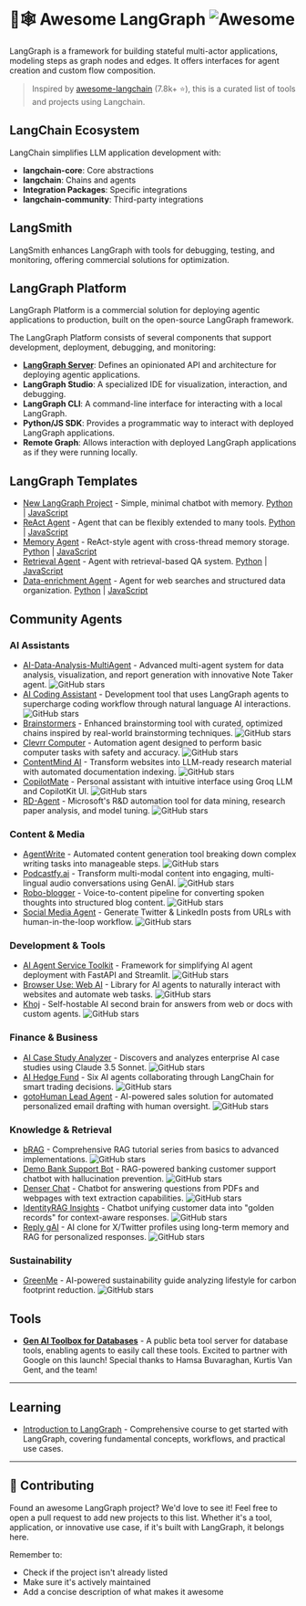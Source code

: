 # 🦜🕸️ Awesome LangGraph ![Awesome](https://awesome.re/badge.svg)

LangGraph is a framework for building stateful multi-actor applications, modeling steps as graph nodes and edges. It offers interfaces for agent creation and custom flow composition.

> Inspired by [awesome-langchain](https://github.com/kyrolabs/awesome-langchain) (7.8k+ ⭐), this is a curated list of tools and projects using Langchain.

## LangChain Ecosystem

LangChain simplifies LLM application development with:

- **langchain-core**: Core abstractions
- **langchain**: Chains and agents
- **Integration Packages**: Specific integrations
- **langchain-community**: Third-party integrations

## LangSmith

LangSmith enhances LangGraph with tools for debugging, testing, and monitoring, offering commercial solutions for optimization.

## LangGraph Platform

LangGraph Platform is a commercial solution for deploying agentic applications to production, built on the open-source LangGraph framework.

The LangGraph Platform consists of several components that support development, deployment, debugging, and monitoring:

- **[LangGraph Server](https://langchain-ai.github.io/langgraph/concepts/langgraph_platform/#overview)**: Defines an opinionated API and architecture for deploying agentic applications.
- **LangGraph Studio**: A specialized IDE for visualization, interaction, and debugging.
- **LangGraph CLI**: A command-line interface for interacting with a local LangGraph.
- **Python/JS SDK**: Provides a programmatic way to interact with deployed LangGraph applications.
- **Remote Graph**: Allows interaction with deployed LangGraph applications as if they were running locally.

## LangGraph Templates

- [New LangGraph Project](https://github.com/langchain-ai/new-langgraph-project) - Simple, minimal chatbot with memory. [Python](https://github.com/langchain-ai/new-langgraph-project) | [JavaScript](https://github.com/langchain-ai/new-langgraphjs-project)
- [ReAct Agent](https://github.com/langchain-ai/react-agent) - Agent that can be flexibly extended to many tools. [Python](https://github.com/langchain-ai/react-agent) | [JavaScript](https://github.com/langchain-ai/react-agent-js)
- [Memory Agent](https://github.com/langchain-ai/memory-agent) - ReAct-style agent with cross-thread memory storage. [Python](https://github.com/langchain-ai/memory-agent) | [JavaScript](https://github.com/langchain-ai/memory-agent-js)
- [Retrieval Agent](https://github.com/langchain-ai/retrieval-agent-template) - Agent with retrieval-based QA system. [Python](https://github.com/langchain-ai/retrieval-agent-template) | [JavaScript](https://github.com/langchain-ai/retrieval-agent-template-js)
- [Data-enrichment Agent](https://github.com/langchain-ai/data-enrichment) - Agent for web searches and structured data organization. [Python](https://github.com/langchain-ai/data-enrichment) | [JavaScript](https://github.com/langchain-ai/data-enrichment-js)

## Community Agents

### AI Assistants
- [AI-Data-Analysis-MultiAgent](https://github.com/starpig1129/AI-Data-Analysis-MultiAgent) - Advanced multi-agent system for data analysis, visualization, and report generation with innovative Note Taker agent. ![GitHub stars](https://img.shields.io/github/stars/starpig1129/AI-Data-Analysis-MultiAgent)
- [AI Coding Assistant](https://github.com/AbhinavTheDev/coding-agent) - Development tool that uses LangGraph agents to supercharge coding workflow through natural language AI interactions. ![GitHub stars](https://img.shields.io/github/stars/AbhinavTheDev/coding-agent)
- [Brainstormers](https://github.com/Azzedde/brainstormers) - Enhanced brainstorming tool with curated, optimized chains inspired by real-world brainstorming techniques. ![GitHub stars](https://img.shields.io/github/stars/Azzedde/brainstormers)
- [Clevrr Computer](https://github.com/Clevrr-AI/Clevrr-Computer) - Automation agent designed to perform basic computer tasks with safety and accuracy. ![GitHub stars](https://img.shields.io/github/stars/Clevrr-AI/Clevrr-Computer)
- [ContentMind AI](https://github.com/lgesuellip/researcher_agent) - Transform websites into LLM-ready research material with automated documentation indexing. ![GitHub stars](https://img.shields.io/github/stars/lgesuellip/researcher_agent)
- [CopilotMate](https://github.com/AkashJana18/copilotmate) - Personal assistant with intuitive interface using Groq LLM and CopilotKit UI. ![GitHub stars](https://img.shields.io/github/stars/AkashJana18/copilotmate)
- [RD-Agent](https://github.com/microsoft/RD-Agent) - Microsoft's R&D automation tool for data mining, research paper analysis, and model tuning. ![GitHub stars](https://img.shields.io/github/stars/microsoft/RD-Agent)

### Content & Media
- [AgentWrite](https://github.com/denser-org/denser-chat) - Automated content generation tool breaking down complex writing tasks into manageable steps. ![GitHub stars](https://img.shields.io/github/stars/denser-org/denser-chat)
- [Podcastfy.ai](https://github.com/souzatharsis/podcastfy) - Transform multi-modal content into engaging, multi-lingual audio conversations using GenAI. ![GitHub stars](https://img.shields.io/github/stars/souzatharsis/podcastfy)
- [Robo-blogger](https://github.com/langchain-ai/robo-blogger) - Voice-to-content pipeline for converting spoken thoughts into structured blog content. ![GitHub stars](https://img.shields.io/github/stars/langchain-ai/robo-blogger)
- [Social Media Agent](https://github.com/langchain-ai/social-media-agent) - Generate Twitter & LinkedIn posts from URLs with human-in-the-loop workflow. ![GitHub stars](https://img.shields.io/github/stars/langchain-ai/social-media-agent)

### Development & Tools
- [AI Agent Service Toolkit](https://github.com/JoshuaC215/agent-service-toolkit) - Framework for simplifying AI agent deployment with FastAPI and Streamlit. ![GitHub stars](https://img.shields.io/github/stars/JoshuaC215/agent-service-toolkit)
- [Browser Use: Web AI](https://github.com/browser-use/browser-use) - Library for AI agents to naturally interact with websites and automate web tasks. ![GitHub stars](https://img.shields.io/github/stars/browser-use/browser-use)
- [Khoj](https://github.com/khoj-ai/khoj) - Self-hostable AI second brain for answers from web or docs with custom agents. ![GitHub stars](https://img.shields.io/github/stars/khoj-ai/khoj)

### Finance & Business
- [AI Case Study Analyzer](https://github.com/muratcankoylan/AI-Investigator) - Discovers and analyzes enterprise AI case studies using Claude 3.5 Sonnet. ![GitHub stars](https://img.shields.io/github/stars/muratcankoylan/AI-Investigator)
- [AI Hedge Fund](https://github.com/virattt/ai-hedge-fund) - Six AI agents collaborating through LangChain for smart trading decisions. ![GitHub stars](https://img.shields.io/github/stars/virattt/ai-hedge-fund)
- [gotoHuman Lead Agent](https://github.com/gotohuman/gotohuman-langgraph-lead-example) - AI-powered sales solution for automated personalized email drafting with human oversight. ![GitHub stars](https://img.shields.io/github/stars/gotohuman/gotohuman-langgraph-lead-example)

### Knowledge & Retrieval
- [bRAG](https://github.com/bRAGAI/bRAG-langchain) - Comprehensive RAG tutorial series from basics to advanced implementations. ![GitHub stars](https://img.shields.io/github/stars/bRAGAI/bRAG-langchain)
- [Demo Bank Support Bot](https://github.com/multinear-demo/demo-bank-support-lc-py) - RAG-powered banking customer support chatbot with hallucination prevention. ![GitHub stars](https://img.shields.io/github/stars/multinear-demo/demo-bank-support-lc-py)
- [Denser Chat](https://github.com/denser-org/denser-chat) - Chatbot for answering questions from PDFs and webpages with text extraction capabilities. ![GitHub stars](https://img.shields.io/github/stars/denser-org/denser-chat)
- [IdentityRAG Insights](https://github.com/tilotech/identity-rag-customer-insights-chatbot) - Chatbot unifying customer data into "golden records" for context-aware responses. ![GitHub stars](https://img.shields.io/github/stars/tilotech/identity-rag-customer-insights-chatbot)
- [Reply gAI](https://github.com/langchain-ai/reply_gAI) - AI clone for X/Twitter profiles using long-term memory and RAG for personalized responses. ![GitHub stars](https://img.shields.io/github/stars/langchain-ai/reply_gAI)

### Sustainability
- [GreenMe](https://github.com/vivek-suryavanshi/GreenMeGenAIApp) - AI-powered sustainability guide analyzing lifestyle for carbon footprint reduction. ![GitHub stars](https://img.shields.io/github/stars/vivek-suryavanshi/GreenMeGenAIApp)

## Tools

- **[Gen AI Toolbox for Databases](https://github.com/googleapis/genai-toolbox)** - A public beta tool server for database tools, enabling agents to easily call these tools. Excited to partner with Google on this launch! Special thanks to Hamsa Buvaraghan, Kurtis Van Gent, and the team!

--- 

## Learning

- [Introduction to LangGraph](https://academy.langchain.com/courses/intro-to-langgraph) - Comprehensive course to get started with LangGraph, covering fundamental concepts, workflows, and practical use cases.

---

## 🤝 Contributing

Found an awesome LangGraph project? We'd love to see it! Feel free to open a pull request to add new projects to this list. Whether it's a tool, application, or innovative use case, if it's built with LangGraph, it belongs here.

Remember to:
- Check if the project isn't already listed
- Make sure it's actively maintained
- Add a concise description of what makes it awesome

